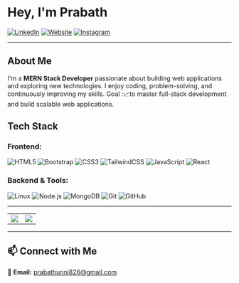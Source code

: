 # Hey, I'm Prabath  

[![LinkedIn](https://img.shields.io/badge/-LinkedIn-blue?style=flat&logo=Linkedin)](https://www.linkedin.com/in/prabath77/)
[![Website](https://img.shields.io/badge/Website-grey?style=flat&logo=Google-Chrome&logoColor=white)](https://craftedbyprabath.vercel.app/)
[![Instagram](https://img.shields.io/badge/-Instagram-purple?style=flat&logo=Instagram)](https://www.instagram.com/sethuramxn/)



---

## About Me  
I'm a **MERN Stack Developer** passionate about building web applications and exploring new technologies. I enjoy coding, problem-solving, and continuously improving my skills. 
Goal :📈to master full-stack development and build scalable web applications.

## Tech Stack  
### **Frontend:**  
![HTML5](https://img.shields.io/badge/-HTML5-E34F26?style=flat&logo=html5&logoColor=white) 
![Bootstrap](https://img.shields.io/badge/-Bootstrap-563D7C?style=flat&logo=bootstrap&logoColor=white)
![CSS3](https://img.shields.io/badge/-CSS3-1572B6?style=flat&logo=css3&logoColor=white) ![TailwindCSS](https://img.shields.io/badge/-TailwindCSS-38B2AC?style=flat&logo=tailwind-css&logoColor=white) ![JavaScript](https://img.shields.io/badge/-JavaScript-F7DF1E?style=flat&logo=javascript&logoColor=black) ![React](https://img.shields.io/badge/-React-61DAFB?style=flat&logo=react&logoColor=white)


### **Backend & Tools:**  
![Linux](https://img.shields.io/badge/-Linux-FCC624?style=flat&logo=linux&logoColor=black) ![Node.js](https://img.shields.io/badge/-Node.js-339933?style=flat&logo=node.js&logoColor=white)  ![MongoDB](https://img.shields.io/badge/-MongoDB-47A248?style=flat&logo=mongodb&logoColor=white)  ![Git](https://img.shields.io/badge/-Git-F05032?style=flat&logo=git&logoColor=white)  ![GitHub](https://img.shields.io/badge/-GitHub-181717?style=flat&logo=github&logoColor=white)  

---



<table>
  <tr>
    <td><img src="https://github-readme-stats-sigma-five.vercel.app/api?username=Prabathunni&show_icons=true&theme=radical&hide_border=true&card_width=500" /></td>
    <td><img src="https://github-readme-stats-sigma-five.vercel.app/api/top-langs/?username=Prabathunni&layout=compact&theme=radical&hide_border=true&card_width=500" /></td>
  </tr>
</table>





---

## 📫 Connect with Me  

📧 **Email:** prabathunni826@gmail.com 


  

